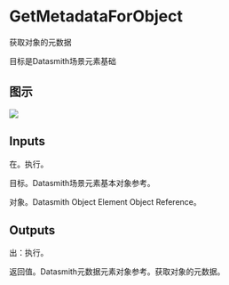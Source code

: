 # GetMetadataForObject

获取对象的元数据

目标是Datasmith场景元素基础

## 图示

![]($-20221218-18401422.png)

## Inputs

在。执行。

目标。Datasmith场景元素基本对象参考。

对象。Datasmith Object Element Object Reference。  

## Outputs

出：执行。

返回值。Datasmith元数据元素对象参考。获取对象的元数据。
